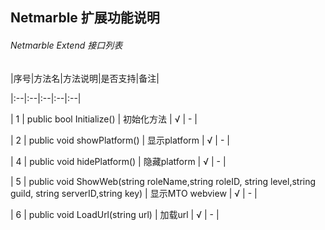 ## Netmarble 扩展功能说明

###### Netmarble Extend 接口列表

|序号|方法名|方法说明|是否支持|备注|

|:--|:--|:--|:--|:--|

| 1 | public bool Initialize() | 初始化方法 | √ | - |

| 2 | public void showPlatform() | 显示platform | √ | - |

| 4 | public void hidePlatform() | 隐藏platform | √ | - |

| 5 | public void ShowWeb(string roleName,string roleID, string level,string guild, string serverID,string key) | 显示MTO webview | √ | - |

| 6 | public void LoadUrl(string url) | 加载url | √ | - |
